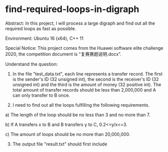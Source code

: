 # find-required-loops-in-digraph
Abstract: In this project, I will process a large digraph and find out all the required loops as fast as possible.

Environment: Ubuntu 16 (x64), C++ 11

Special Notice: This project comes from the Huawei software elite challenge 2020, the competition document is "复赛赛题说明.docx".

Understand the question: 

1. In the file "test_data.txt", each line represents a transfer record. The first is the sender's ID (32 unsigned int), the second is the receiver's ID (32 unsigned int) and the third is the amount of money (32 positive int). The total amount of transfer records should be less than 2,000,000 and A can only transfer to B once. 

2. I need to find out all the loops fulfilling the following requirements. 

  a) The length of the loop should be no less than 3 and no more than 7. 
  
  b) If A transfers x to B and B transfers y to C, 0.2<=y/x<=3.
  
  c) The amount of loops should be no more than 20,000,000.
  
3. The output file "result.txt" should first include 
